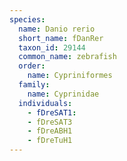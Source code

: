 ```yaml
---
species:
  name: Danio rerio
  short_name: fDanRer
  taxon_id: 29144
  common_name: zebrafish
  order:
    name: Cypriniformes
  family:
    name: Cyprinidae
  individuals:
    - fDreSAT1:
    - fDreSAT3
    - fDreABH1
    - fDreTuH1
---
```

